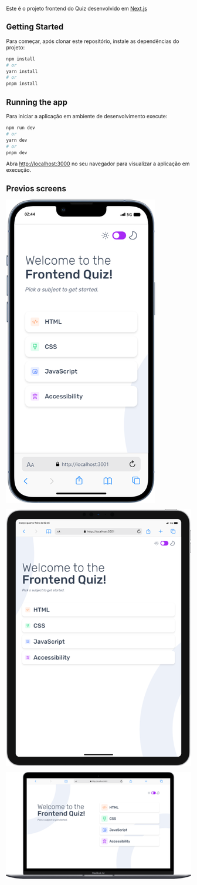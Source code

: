 Este é o projeto frontend do Quiz  desenvolvido em [Next.js](https://nextjs.org/)

## Getting Started
Para começar, após clonar este repositório, instale as dependências do projeto:

```bash
npm install
# or
yarn install
# or
pnpm install
```

## Running the app
Para iniciar a aplicação em ambiente de desenvolvimento execute:

```bash
npm run dev
# or
yarn dev
# or
pnpm dev
```

Abra [http://localhost:3000](http://localhost:3000) no seu navegador para visualizar a aplicação em execução.

## Previos screens
![mobile phone demo](public/demo/iPhone-13-PRO.png)


![Tablet demo](public/demo/iPad-PRO-11.png)


![Laptop demo](public/demo/Macbook-Air.png)
